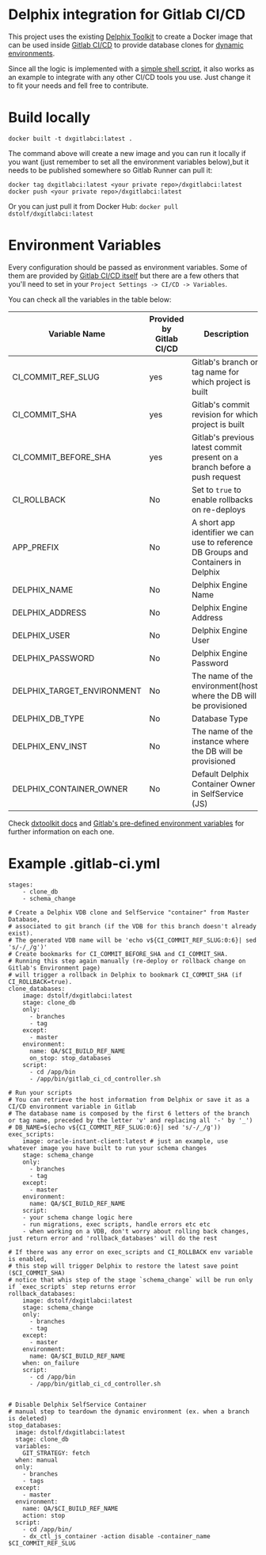 # Delphix integration for Gitlab CI/CD

This project uses the existing [Delphix Toolkit](https://github.com/delphix/dxtoolkit/) to create a Docker image that can be used inside [Gitlab CI/CD](https://docs.gitlab.com/ee/ci/) to provide database clones for [dynamic environments](https://docs.gitlab.com/ee/ci/environments.html#dynamic-environments).

Since all the logic is implemented with a [simple shell script](./bin/gitlab_ci_cd_controller.sh), it also works as an example to integrate with any other CI/CD tools you use. Just change it to fit your needs and fell free to contribute.

# Build locally 

```
docker built -t dxgitlabci:latest .
```

The command above will create a new image and you can run it locally if you want (just remember to set all the environment variables below),but it needs to be published somewhere so Gitlab Runner can pull it:
```
docker tag dxgitlabci:latest <your private repo>/dxgitlabci:latest
docker push <your private repo>/dxgitlabci:latest
```

Or you can just pull it from Docker Hub:
`docker pull dstolf/dxgitlabci:latest`

# Environment Variables

Every configuration should be passed as environment variables. Some of them are provided by [Gitlab CI/CD itself](https://docs.gitlab.com/ee/ci/variables/#predefined-environment-variables) but there are a few others that you'll need to set in your `Project Settings -> CI/CD -> Variables`. 

You can check all the variables in the table below:

|Variable Name               | Provided by Gitlab CI/CD | Description                                                                                        |
| ---------------------------- | ------------------------ | -------------------------------------------------------------------------------------------------- |
|CI_COMMIT_REF_SLUG          |yes                       | Gitlab's branch or tag name for which project is built                                             |
|CI_COMMIT_SHA               |yes                       | Gitlab's commit revision for which project is built                                                |
|CI_COMMIT_BEFORE_SHA        |yes                       | Gitlab's previous latest commit present on a branch before a push request                          |
|CI_ROLLBACK                 |No                        | Set to `true` to enable rollbacks on re-deploys                                                    |
|APP_PREFIX                  |No                        | A short app identifier we can use to reference DB Groups and Containers in Delphix                 |
|DELPHIX_NAME                |No                        | Delphix Engine Name                                                                                |
|DELPHIX_ADDRESS             |No                        | Delphix Engine Address                                                                             |
|DELPHIX_USER                |No                        | Delphix Engine User                                                                                |
|DELPHIX_PASSWORD            |No                        | Delphix Engine Password                                                                            |
|DELPHIX_TARGET_ENVIRONMENT  |No                        | The name of the environment(host) where the DB will be provisioned                                 |
|DELPHIX_DB_TYPE             |No                        | Database Type                                                                                      |
|DELPHIX_ENV_INST            |No                        | The name of the instance where the DB will be provisioned                                          |
|DELPHIX_CONTAINER_OWNER     |No                        | Default Delphix Container Owner in SelfService (JS)                                                |

Check [dxtoolkit docs](https://github.com/delphix/dxtoolkit/wiki) and [Gitlab's pre-defined environment variables](https://docs.gitlab.com/ee/ci/variables/#predefined-environment-variables) for further information on each one.

# Example .gitlab-ci.yml

```
stages:
    - clone_db
    - schema_change

# Create a Delphix VDB clone and SelfService "container" from Master Database, 
# associated to git branch (if the VDB for this branch doesn't already exist).
# The generated VDB name will be 'echo v${CI_COMMIT_REF_SLUG:0:6}| sed 's/-/_/g')'
# Create bookmarks for CI_COMMIT_BEFORE_SHA and CI_COMMIT_SHA.
# Running this step again manually (re-deploy or rollback change on Gitlab's Environment page)
# will trigger a rollback in Delphix to bookmark CI_COMMIT_SHA (if CI_ROLLBACK=true).
clone_databases:
    image: dstolf/dxgitlabci:latest
    stage: clone_db
    only:
      - branches
      - tag
    except:
      - master
    environment:
      name: QA/$CI_BUILD_REF_NAME
      on_stop: stop_databases
    script:
      - cd /app/bin
      - /app/bin/gitlab_ci_cd_controller.sh

# Run your scripts
# You can retrieve the host information from Delphix or save it as a CI/CD environment variable in Gitlab
# The database name is composed by the first 6 letters of the branch or tag name, preceded by the letter 'v' and replacing all '-' by '_')
# DB_NAME=$(echo v${CI_COMMIT_REF_SLUG:0:6}| sed 's/-/_/g'))
exec_scripts:
    image: oracle-instant-client:latest # just an example, use whatever image you have built to run your schema changes
    stage: schema_change
    only:
      - branches
      - tag
    except:
      - master
    environment:
      name: QA/$CI_BUILD_REF_NAME
    script:
    - your schema change logic here
    - run migrations, exec scripts, handle errors etc etc
    - when working on a VDB, don't worry about rolling back changes, just return error and 'rollback_databases' will do the rest

# If there was any error on exec_scripts and CI_ROLLBACK env variable is enabled, 
# this step will trigger Delphix to restore the latest save point ($CI_COMMIT_SHA)
# notice that whis step of the stage `schema_change` will be run only if `exec_scripts` step returns error
rollback_databases:
    image: dstolf/dxgitlabci:latest
    stage: schema_change
    only:
      - branches
      - tag
    except:
      - master
    environment:
      name: QA/$CI_BUILD_REF_NAME
    when: on_failure
    script:
      - cd /app/bin
      - /app/bin/gitlab_ci_cd_controller.sh


# Disable Delphix SelfService Container
# manual step to teardown the dynamic environment (ex. when a branch is deleted)
stop_databases:
  image: dstolf/dxgitlabci:latest
  stage: clone_db
  variables:
    GIT_STRATEGY: fetch
  when: manual
  only:
    - branches
    - tags
  except:
    - master
  environment:
    name: QA/$CI_BUILD_REF_NAME
    action: stop
  script:
    - cd /app/bin/
    - dx_ctl_js_container -action disable -container_name $CI_COMMIT_REF_SLUG

```
